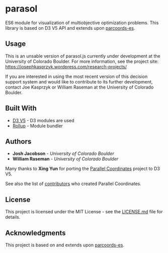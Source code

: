 # parasol

ES6 module for visualization of multiobjective optimization problems. This library is based on D3 V5 API and extends upon [parcoords-es](https://github.com/BigFatDog/parcoords-es).


## Usage
This is an unsable version of parasol.js currently under
development at the University of Colorado Boulder. For more information, see the project site: https://josephkasprzyk.wordpress.com/research-projects/

If you are interested in using the most recent version of this decision support
system and would like to contribute to its further development, contact Joe
Kasprzyk or William Raseman at the University of Colorado Boulder.

## Built With

* [D3 V5](https://d3js.org/) - D3 modules are used
* [Rollup](https://github.com/rollup/rollup) - Module bundler

## Authors

* **Josh Jacobson** - *University of Colorado Boulder*
* **William Raseman** - *University of Colorado Boulder*

Many thanks to **Xing Yun** for porting the [Parallel Coordinates](https://github.com/syntagmatic/parallel-coordinates) project to D3 V5.

See also the list of [contributors](https://github.com/syntagmatic/parallel-coordinates/graphs/contributors) who created Parallel Coordinates.

## License

This project is licensed under the MIT License - see the [LICENSE.md](LICENSE.md) file for details.

## Acknowledgments

This project is based on and extends upon [parcoords-es](https://github.com/BigFatDog/parcoords-es).

